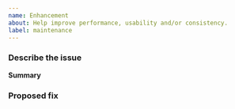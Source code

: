 ```yaml
---
name: Enhancement
about: Help improve performance, usability and/or consistency.
label: maintenance
---
```


### Describe the issue

**Summary**

<!-- A short 1-2 sentences that succinctly describe what could be improved -->

### Proposed fix

